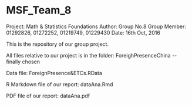 # MSF_Team_8
Project: Math & Statistics Foundations
Author: Group No.8
Group Member: 01292826, 01272252, 01219749, 01229430
Date: 16th Oct, 2016

This is the repository of our group project.

All files relative to our project is in the folder:
ForeighPresenceChina -- finally chosen

Data file: ForeignPresence&ETCs.RData

R Markdown file of our report: dataAna.Rmd

PDF file of our report: dataAna.pdf
